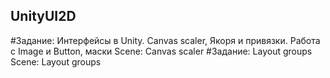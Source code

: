 ## UnityUI2D

#Задание: Интерфейсы в Unity. Canvas scaler, Якоря и привязки. Работа с Image и Button, маски
Scene: Canvas scaler
#Задание: Layout groups
Scene: Layout groups